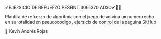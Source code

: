 ✔EJERSICIO DE REFUERZO PESEINT 3065370 ADSO✔🤷‍♀ 

Plantilla de refuerzo de algoritmia con el juego de adivina un numero echo en su totalidad en pseudocodigo , ejersicio de control de la paguina GitHub

🎸 Kevin Andrès Rojas
